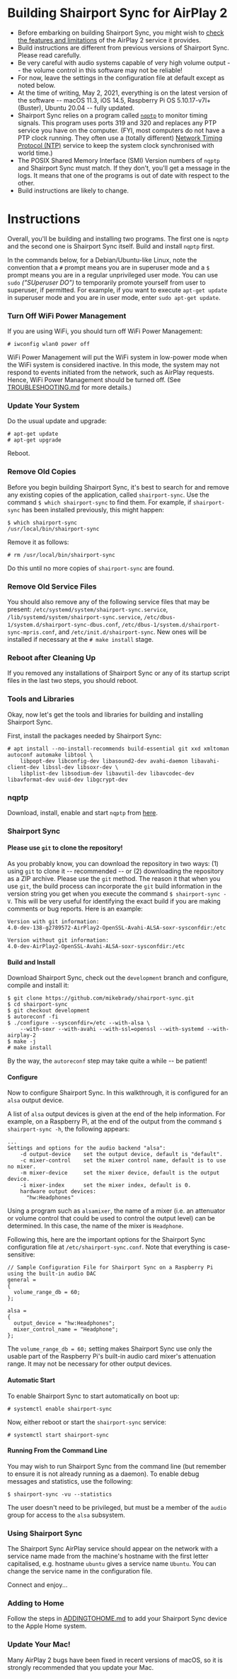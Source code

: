 Building Shairport Sync for AirPlay 2
==
* Before embarking on building Shairport Sync, you might wish to [check the features and limitations](https://github.com/mikebrady/shairport-sync/blob/development/AIRPLAY2.md) of the AirPlay 2 service it provides.
* Build instructions are different from previous versions of Shairport Sync. Please read carefully.
* Be very careful with audio systems capable of very high volume output -- the volume control in this software may not be reliable!
* For now, leave the settings in the configuration file at default except as noted below.
* At the time of writing, May 2, 2021, everything is on the latest version of the software -- macOS 11.3, iOS 14.5, Raspberry Pi OS 5.10.17-v7l+ (Buster), Ubuntu 20.04 -- fully updated.
* Shairport Sync relies on a program called [`nqptp`](https://github.com/mikebrady/nqptp) to monitor timing signals. This program uses ports 319 and 320 and replaces any PTP service you have on the computer. 
 (FYI, most computers do not have a PTP clock running. They often use a (totally different) [Network Timing Protocol (NTP)](http://www.ntp.org) service to keep the system clock synchronised with world time.) 
* The POSIX Shared Memory Interface (SMI) Version numbers of `nqptp` and Shairport Sync must match. If they don't, you'll get a message in the logs. It means that one of the programs is out of date with respect to the other.
* Build instructions are likely to change.

Instructions
==
Overall, you'll be building and installing two programs. The first one is `nqptp` and the second one is Shairport Sync itself. Build and install `nqptp` first.

In the commands below, for a Debian/Ubuntu-like Linux, note the convention that a `#` prompt means you are in superuser mode and a `$` prompt means you are in a regular unprivileged user mode. You can use `sudo` *("SUperuser DO")* to temporarily promote yourself from user to superuser, if permitted. For example, if you want to execute `apt-get update` in superuser mode and you are in user mode, enter `sudo apt-get update`.

### Turn Off WiFi Power Management
If you are using WiFi, you should turn off WiFi Power Management:
```
# iwconfig wlan0 power off
```
WiFi Power Management will put the WiFi system in low-power mode when the WiFi system is considered inactive. In this mode, the system may not respond to events initiated from the network, such as AirPlay requests. Hence, WiFi Power Management should be turned off. (See [TROUBLESHOOTING.md](https://github.com/mikebrady/shairport-sync/blob/master/TROUBLESHOOTING.md#wifi-adapter-running-in-power-saving--low-power-mode) for more details.)

### Update Your System
Do the usual update and upgrade:
```
# apt-get update
# apt-get upgrade
```
Reboot.

### Remove Old Copies
Before you begin building Shairport Sync, it's best to search for and remove any existing copies of the application, called `shairport-sync`. Use the command `$ which shairport-sync` to find them. For example, if `shairport-sync` has been installed previously, this might happen:
```
$ which shairport-sync
/usr/local/bin/shairport-sync
```
Remove it as follows:
```
# rm /usr/local/bin/shairport-sync
```
Do this until no more copies of `shairport-sync` are found.

### Remove Old Service Files
You should also remove any of the following service files that may be present: `/etc/systemd/system/shairport-sync.service`, `/lib/systemd/system/shairport-sync.service`, `/etc/dbus-1/system.d/shairport-sync-dbus.conf`, `/etc/dbus-1/system.d/shairport-sync-mpris.conf`, and `/etc/init.d/shairport-sync`. New ones will be installed if necessary at the `# make install` stage.

### Reboot after Cleaning Up
If you removed any installations of Shairport Sync or any of its startup script files in the last two steps, you should reboot.

### Tools and Libraries
Okay, now let's get the tools and libraries for building and installing Shairport Sync.

First, install the packages needed by Shairport Sync:
```
# apt install --no-install-recommends build-essential git xxd xmltoman autoconf automake libtool \
    libpopt-dev libconfig-dev libasound2-dev avahi-daemon libavahi-client-dev libssl-dev libsoxr-dev \
    libplist-dev libsodium-dev libavutil-dev libavcodec-dev libavformat-dev uuid-dev libgcrypt-dev
```

### nqptp ###
Download, install, enable and start `nqptp` from [here](https://github.com/mikebrady/nqptp).

### Shairport Sync

#### Please use `git` to clone the repository!
As you probably know, you can download the repository in two ways: (1) using `git` to clone it  -- recommended -- or (2) downloading the repository as a ZIP archive. Please use the `git` method. The reason it that when you use `git`, the build process can incorporate the `git` build information in the version string you get when you execute the command `$ shairport-sync -V`. This will be very useful for identifying the exact build if you are making comments or bug reports. Here is an example:
```
Version with git information:
4.0-dev-138-g2789572-AirPlay2-OpenSSL-Avahi-ALSA-soxr-sysconfdir:/etc

Version without git information:
4.0-dev-AirPlay2-OpenSSL-Avahi-ALSA-soxr-sysconfdir:/etc
```

#### Build and Install
Download Shairport Sync, check out the `development` branch and configure, compile and install it:
```
$ git clone https://github.com/mikebrady/shairport-sync.git
$ cd shairport-sync
$ git checkout development
$ autoreconf -fi
$ ./configure --sysconfdir=/etc --with-alsa \
    --with-soxr --with-avahi --with-ssl=openssl --with-systemd --with-airplay-2
$ make -j
# make install
```
By the way, the `autoreconf` step may take quite a while -- be patient!

#### Configure
Now to configure Shairport Sync. In this walkthrough, it is configured for an `alsa` output device.

A list of `alsa` output devices is given at the end of the help information. For example, on a Raspberry Pi, at the end of the output from the command `$ shairport-sync -h`, the following appears:

```
...
Settings and options for the audio backend "alsa":
    -d output-device    set the output device, default is "default".
    -c mixer-control    set the mixer control name, default is to use no mixer.
    -m mixer-device     set the mixer device, default is the output device.
    -i mixer-index      set the mixer index, default is 0.
    hardware output devices:
      "hw:Headphones"
```
Using a program such as `alsamixer`, the name of a mixer (i.e. an attenuator or volume control that could be used to control the output level) can be determined. In this case, the name of the mixer is `Headphone`.

Following this, here are the important options for the Shairport Sync configuration file at `/etc/shairport-sync.conf`. Note that everything is case-sensitive:
```
// Sample Configuration File for Shairport Sync on a Raspberry Pi using the built-in audio DAC
general =
{
  volume_range_db = 60;
};

alsa =
{
  output_device = "hw:Headphones";
  mixer_control_name = "Headphone";
};

```
The `volume_range_db = 60;` setting makes Shairport Sync use only the usable part of the Raspberry Pi's built-in audio card mixer's attenuation range. It may not be necessary for other output devices.

#### Automatic Start

To enable Shairport Sync to start automatically on boot up:
```
# systemctl enable shairport-sync
```
Now, either reboot or start the `shairport-sync` service:
```
# systemctl start shairport-sync
```

#### Running From the Command Line

You may wish to run Shairport Sync from the command line (but remember to ensure it is not already running as a daemon). To enable debug messages and statistics, use the following:

```
$ shairport-sync -vu --statistics
```
The user doesn't need to be privileged, but must be a member of the `audio` group for access to the `alsa` subsystem.

### Using Shairport Sync

The Shairport Sync AirPlay service should appear on the network with a service name made from the machine's hostname with the first letter capitalised, e.g. hostname `ubuntu` gives a service name `Ubuntu`. You can change the service name in the configuration file.

Connect and enjoy...

### Adding to Home

Follow the steps in [ADDINGTOHOME.md](https://github.com/mikebrady/shairport-sync/blob/development/ADDINGTOHOME.md) to add your Shairport Sync device to the Apple Home system.

### Update Your Mac!

Many AirPlay 2 bugs have been fixed in recent versions of macOS, so it is strongly recommended that you update your Mac.
